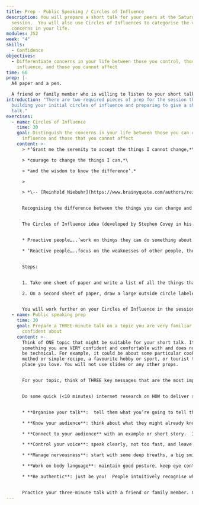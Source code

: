 ```yaml
---
title: Prep - Public Speaking / Circles of Influence
description: You will prepare a short talk for your peers at the Saturday
  session.  You will also use Circles of Influences to categorise the various
  concerns in your life.
modules: JS2
week: "4"
skills:
  - Confidence
objectives:
  - Differentiate concerns in your life between those you control, those you can
    influence, and those you cannot affect
time: 60
prep: |-
  A4 paper and a pen.

  A friend or family member who is willing to listen to your short talk
introduction: "There are two required pieces of prep for the session this week:
  building your initial circles of influence and preparing to give a short
  talk."
exercises:
  - name: Circles of Influence
    time: 30
    goal: Distinguish the concerns in your life between those you can control or
      influence and those that you cannot affect
    content: >-
      > *‘Grant me the serenity to accept the things I cannot change,*\

      > *courage to change the things I can,*\

      > *and the wisdom to know the difference’.* 

      >

      > *\-- [Reinhold Niebuhr](https://www.brainyquote.com/authors/reinhold-niebuhr-quotes)*


      Recognising the difference between the things you can change and those you can’t will help you build your resilience. At times, we all focus on things that affect us but that we cannot control or even influence. This reduces our resilience because we expend energy on things we cannot change instead of investing it in the things over which we do have control. 


      The Circles of Influence idea (developed by Stephen Covey in his book The 7 Habits of Highly Effective People) can help you identify which things in your life you can control or influence and which you can’t. 


      * Proactive people…..’work on things they can do something about. The nature of their energy is positive, enlarging and magnifying’ 

      * ‘Reactive people…..focus on the weaknesses of other people, the problems in the environment, and the circumstances over which they have no control. Their focus results in blaming and accusing attitudes, …and increased feelings of victimisation.’ 


      Steps:


      1. Take one sheet of paper and write a list of all the things that concern you and you spend time thinking about.  This could include your career, finances, health and that of your family and friends, national or global politics, the environment… Anything that can cause you worry.

      2. On a second sheet of paper, draw a large outside circle labeled “Circle of Concern”, inside that a smaller circle labelled “Circle of Influence”, and inside that another circle labelled “Circle of Control”.  Copy your concerns from the first sheet of paper into the appropriate area of your Circles of Influence. ![](https://lh5.googleusercontent.com/kgQr1ol1MBH38-EQ6HwVRQwW22LmlXSC6ujGzPRQDsJCHz2dw8pv7qTx2fMZfoM11d0oByNjEvcc4ESQzxGrZ_2Ql5qLiSF6CHHgx13qGppBgNbf3wA-tELNkMh8dFVJ2mdu8gXKLEf-JFcuXrdWIAk)


      You will work further on your Circles of Influence in the session on Saturday, so make sure you bring it with you.
  - name: Public speaking prep
    time: 30
    goal: Prepare a THREE-minute talk on a topic you are very familiar with and
      confident about
    content: >-
      Think of ONE topic that might be suitable for your short talk. It must be
      something you are VERY confident and comfortable with and does not have to
      be technical. For example, it could be about some particular cooking
      method or simple recipe, a favourite hobby or sport, or tourist tips for a
      place you love. You will not use slides or any other props.  


      For your topic, think of THREE key messages that are the most important. For example, if your topic was “How to create the perfect poached egg”, your three messages might be: 1) how to prepare the water; 2) the best way to crack the egg; 3) how long to cook it.


      Do some quick (<10 minutes) internet research on HOW to deliver short talks to small groups.  Some things you might consider:


      * **Organise your talk**:  tell them what you’re going to tell them; tell them; tell them what you told them.

      * **Know your audience**: think about what they might already know and what is important for them to understand from your talk.

      * **Connect to your audience** with an example or short story.  Interact with them by asking closed questions.

      * **Control your voice**: speak clearly, not too fast, and leave pauses for your audience to think

      * **Manage nervousness**: start with some deep breaths, a big smile, and focus on your message, not you.

      * **Work on body language**: maintain good posture, keep eye contact, and use hand gestures.

      * **Be authentic**: just be you!  People intuitively recognise when someone is just talking as their natural, authentic self, and they will trust and connect with you better.


      Practice your three-minute talk with a friend or family member. Check that it takes three minutes or less. Ask your friend what they liked about your talk, and one thing that might improve it.
---
```

